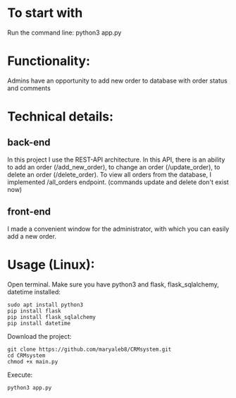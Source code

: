 # To start with

Run the command line: python3 app.py

# Functionality:
Admins have an opportunity to add new order to database with order status and comments

# Technical details:

## back-end
In this project I use the REST-API architecture. In this API, there is an ability to add an order (/add_new_order), to change an order (/update_order), to delete an order (/delete_order). To view all orders from the database, I implemented /all_orders endpoint. (commands update and delete don't exist now)

## front-end
I made a convenient window for the administrator, with which you can easily add a new order.

# Usage (Linux):

Open terminal.
Make sure you have python3 and flask, flask_sqlalchemy, datetime installed:
```
sudo apt install python3
pip install flask
pip install flask_sqlalchemy
pip install datetime
```
Download the project:
```
git clone https://github.com/maryaleb8/CRMsystem.git
cd CRMsystem
chmod +x main.py
```
Execute:
```
python3 app.py
```
